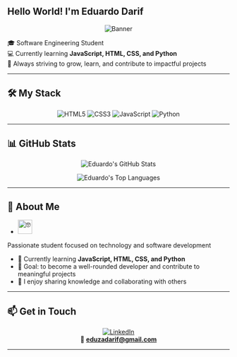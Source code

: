 ## Hello World! I'm Eduardo Darif  

<div align="center">
  
![Banner](https://media3.giphy.com/media/v1.Y2lkPTc5MGI3NjExOXp0ZjJzdGl1aW5ram9wNm5rdjd0NHRvZ2dtbmVkbzByd3dlcmJjYSZlcD12MV9pbnRlcm5hbF9naWZfYnlfaWQmY3Q9Zw/ENY5vJgJPEfG3Ym14H/giphy.gif)

</div>

🎓 Software Engineering Student  
💻 Currently learning **JavaScript, HTML, CSS, and Python**  
🚀 Always striving to grow, learn, and contribute to impactful projects  

---

## 🛠️ My Stack

<div align="center">
  
![HTML5](https://img.shields.io/badge/HTML5-E34F26?style=for-the-badge&logo=html5&logoColor=white)
![CSS3](https://img.shields.io/badge/CSS3-1572B6?style=for-the-badge&logo=css3&logoColor=white)
![JavaScript](https://img.shields.io/badge/JavaScript-F7DF1E?style=for-the-badge&logo=javascript&logoColor=black)
![Python](https://img.shields.io/badge/Python-3776AB?style=for-the-badge&logo=python&logoColor=white)

</div>

---

## 📊 GitHub Stats  

<div align="center">

<!-- General Stats -->
![Eduardo's GitHub Stats](https://github-readme-stats.vercel.app/api?username=EduDarif&show_icons=true&count_private=true&theme=tokyonight&hide_border=true&bg_color=0D1117&title_color=58A6FF&icon_color=58A6FF)

<!-- Most Used Languages (bars style) -->
![Eduardo's Top Languages](https://github-profile-summary-cards.vercel.app/api/cards/repos-per-language?username=EduDarif&theme=tokyonight)

</div>

---

## 📌 About Me  
* <picture>
  <source srcset="https://fonts.gstatic.com/s/e/notoemoji/latest/1f913/512.webp" type="image/webp">
  <img src="https://fonts.gstatic.com/s/e/notoemoji/latest/1f913/512.gif" alt="🤓" width="32" height="32">
Passionate student focused on technology and software development </picture> 
* 🌱 Currently learning **JavaScript, HTML, CSS, and Python**  
* 🎯 Goal: to become a well-rounded developer and contribute to meaningful projects  
* 🤝 I enjoy sharing knowledge and collaborating with others  

---

## 📫 Get in Touch  

<div align="center">

[![LinkedIn](https://img.shields.io/badge/LinkedIn-0077B5?style=for-the-badge&logo=linkedin&logoColor=white)](https://www.linkedin.com/in/edudarif/)  
📧 **eduzadarif@gmail.com**

</div>

---
